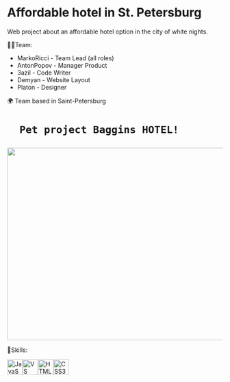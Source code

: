 # Affordable hotel in St. Petersburg
Web project about an affordable hotel option in the city of white nights.

🙋‍♂️Team:

- MarkoRicci - Team Lead (all roles)
- AntonPopov - Manager Product
- 3azil - Code Writer
- Demyan - Website Layout
- Platon - Designer
  
🌍  Team based in Saint-Petersburg

<h1>
  
      Pet project Baggins HOTEL!
    
  </h1>
  
 <div>
    <img src="https://avatars.mds.yandex.net/get-altay/10700016/2a0000018a323abeb8adac3f41fe1bafd343/XXXL" width="800" height="450"/>
  </div>

💯Skills: <p align="left">
<a href="https://developer.mozilla.org/en-US/docs/Web/JavaScript" target="_blank" rel="noreferrer"><img src="https://raw.githubusercontent.com/danielcranney/readme-generator/main/public/icons/skills/javascript-colored.svg" width="36" height="36" alt="JavaScript" /></a><a href="https://code.visualstudio.com/" target="_blank" rel="noreferrer"><img src="https://raw.githubusercontent.com/danielcranney/readme-generator/main/public/icons/skills/visualstudiocode.svg" width="36" height="36" alt="VS Code" /></a><a href="https://developer.mozilla.org/en-US/docs/Glossary/HTML5" target="_blank" rel="noreferrer"><img src="https://raw.githubusercontent.com/danielcranney/readme-generator/main/public/icons/skills/html5-colored.svg" width="36" height="36" alt="HTML5" /></a><a href="https://www.w3.org/TR/CSS/#css" target="_blank" rel="noreferrer"><img src="https://raw.githubusercontent.com/danielcranney/readme-generator/main/public/icons/skills/css3-colored.svg" width="36" height="36" alt="CSS3" />
                    </p>
                    

